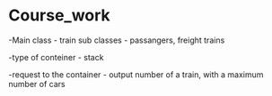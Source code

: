 # Course_work

-Main class - train
sub classes - passangers, freight trains

-type of conteiner - stack

-request to the container - output number of a train, with a maximum number of cars

